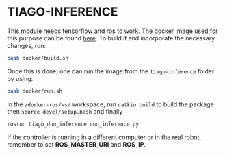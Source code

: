 # TIAGO-INFERENCE

This module needs tensorflow and ros to work. The docker image used for this purpose can be found [here](https://hub.docker.com/r/rwthika/ros-ml). To build it and incorporate the necessary changes, run:

```bash
bash docker/build.sh
```

Once this is done, one can run the image from the `tiago-inference` folder by using:

```bash
bash docker/run.sh
```

In the `/docker-ros/ws/` workspace, run `catkin build` to build the package then `source devel/setup.bash` and finally

```bash
rosrun tiago_dnn_inference dnn_inference.py
```

If the controller is running in a different computer or in the real robot, remember to set **ROS_MASTER_URI** and **ROS_IP**.